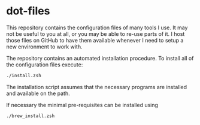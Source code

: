 # dot-files

This repository contains the configuration files of many tools I use. It
may not be useful to you at all, or you may be able to re-use parts of
it. I host those files on GitHub to have them available whenever I need
to setup a new environment to work with.

The repository contains an automated installation procedure. To install
all of the configuration files execute:

```bash
./install.zsh
```

The installation script assumes that the necessary programs are
installed and available on the path.

If necessary the minimal pre-requisites can be installed using

```bash
./brew_install.zsh
```
